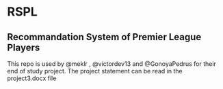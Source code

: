 # RSPL
## Recommandation System of Premier League Players
This repo is used by @meklr , @victordev13 and @GonoyaPedrus for their end of study project. The project statement can be read in the project3.docx file
